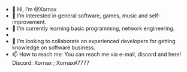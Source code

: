 - 👋 Hi, I’m @Xornax
- 👀 I’m interested in general software, games, music and self-improvement.
- 🌱 I’m currently learning basic programming, network engineering.
- 
- 💞️ I’m looking to collaborate on experienced developers for getting knowledge on software business.
- 📫 How to reach me: You can reach me via e-mail, discord and here!
Discord: Xornax ; Xornax#7777

<!---
Xornax/Xornax is a ✨ special ✨ repository because its `README.md` (this file) appears on your GitHub profile.
You can click the Preview link to take a look at your changes.
--->
